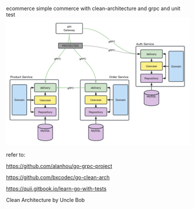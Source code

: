 ecommerce
simple commerce with clean-architecture and grpc and unit test
![Framework](https://github.com/Rouphen/ecommerce/blob/master/framework.png)


refer to:

https://github.com/alanhou/go-grpc-project

https://github.com/bxcodec/go-clean-arch

https://quii.gitbook.io/learn-go-with-tests

Clean Architecture by Uncle Bob
